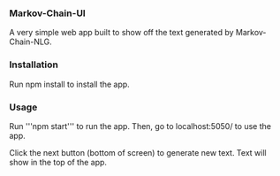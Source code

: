 ### Markov-Chain-UI
A very simple web app built to show off the text generated by Markov-Chain-NLG.

### Installation
Run npm install to install the app.

### Usage
Run '''npm start''' to run the app. Then, go to localhost:5050/ to use the app.

Click the next button (bottom of screen) to generate new text. Text will show in the top of the app.
